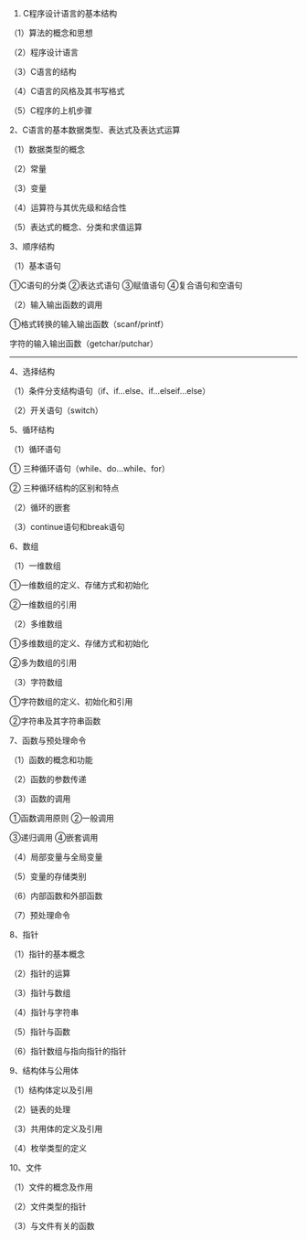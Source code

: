 1. C程序设计语言的基本结构

（1）算法的概念和思想

（2）程序设计语言

（3）C语言的结构

（4）C语言的风格及其书写格式

（5）C程序的上机步骤

2、C语言的基本数据类型、表达式及表达式运算

（1）数据类型的概念

（2）常量

（3）变量

（4）运算符与其优先级和结合性

（5）表达式的概念、分类和求值运算

3、顺序结构

（1）基本语句

①C语句的分类 ②表达式语句 ③赋值语句 ④复合语句和空语句

（2）输入输出函数的调用

①格式转换的输入输出函数（scanf/printf）

字符的输入输出函数（getchar/putchar）	


***

4、选择结构

（1）条件分支结构语句（if、if…else、if…elseif…else）

（2）开关语句（switch）

5、循环结构

（1）循环语句

① 三种循环语句（while、do…while、for）

② 三种循环结构的区别和特点

（2）循环的嵌套

（3）continue语句和break语句

6、数组

（1）一维数组

①一维数组的定义、存储方式和初始化

②一维数组的引用

（2）多维数组

①多维数组的定义、存储方式和初始化

②多为数组的引用

（3）字符数组

①字符数组的定义、初始化和引用

②字符串及其字符串函数

7、函数与预处理命令

（1）函数的概念和功能

（2）函数的参数传递

（3）函数的调用

①函数调用原则 ②一般调用

③递归调用 ④嵌套调用

（4）局部变量与全局变量

（5）变量的存储类别

（6）内部函数和外部函数

（7）预处理命令

8、指针

（1）指针的基本概念

（2）指针的运算

（3）指针与数组

（4）指针与字符串

（5）指针与函数

（6）指针数组与指向指针的指针

9、结构体与公用体

（1）结构体定以及引用

（2）链表的处理

（3）共用体的定义及引用

（4）枚举类型的定义

10、文件

（1）文件的概念及作用

（2）文件类型的指针

（3）与文件有关的函数